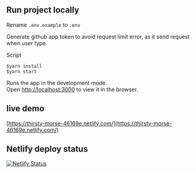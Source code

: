 
## Run project locally

Rename `.env.example` to `.env`

Generate github app token to avoid request limit error, as it send request when user type.

Script

    $yarn install
    $yarn start

Runs the app in the development mode.<br />
Open [http://localhost:3000](http://localhost:3000) to view it in the browser.

## live demo
[https://thirsty-morse-46169e.netlify.com/](https://thirsty-morse-46169e.netlify.com/)

## Netlify deploy status

[![Netlify Status](https://api.netlify.com/api/v1/badges/b912fbcc-04d7-4168-bd76-0594f556000b/deploy-status)](https://app.netlify.com/sites/epic-shaw-530c75/deploys)

